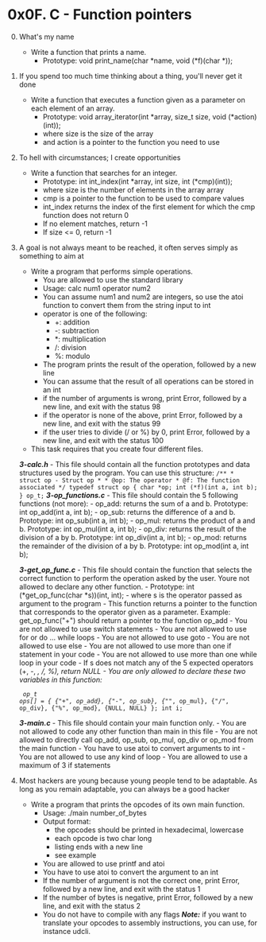 # 0x0F. C - Function pointers

0. What's my name 
	- Write a function that prints a name.
		- Prototype: void print_name(char *name, void (*f)(char *));

1. If you spend too much time thinking about a thing, you'll never get it done 
	- Write a function that executes a function given as a parameter on each element of an array.
		- Prototype: void array_iterator(int *array, size_t size, void (*action)(int));
		- where size is the size of the array
		- and action is a pointer to the function you need to use

2. To hell with circumstances; I create opportunities 
	- Write a function that searches for an integer.
		- Prototype: int int_index(int *array, int size, int (*cmp)(int));
		- where size is the number of elements in the array array
		- cmp is a pointer to the function to be used to compare values
		- int_index returns the index of the first element for which the cmp function does not return 0
		- If no element matches, return -1
		- If size <= 0, return -1

3. A goal is not always meant to be reached, it often serves simply as something to aim at
	- Write a program that performs simple operations.
		- You are allowed to use the standard library
		- Usage: calc num1 operator num2
		- You can assume num1 and num2 are integers, so use the atoi function to convert them from the string input to int
		- operator is one of the following: 
			- +: addition
			- -: subtraction
			- *: multiplication
			- /: division
			- %: modulo
		- The program prints the result of the operation, followed by a new line
		- You can assume that the result of all operations can be stored in an int
		- if the number of arguments is wrong, print Error, followed by a new line, and exit with the status 98
		- if the operator is none of the above, print Error, followed by a new line, and exit with the status 99
		- if the user tries to divide (/ or %) by 0, print Error, followed by a new line, and exit with the status 100
	- This task requires that you create four different files.

	***3-calc.h***
		- This file should contain all the function prototypes and data structures used by the program. You can use this structure:
				```
					/**
 					 * struct op - Struct op
					 *
					 * @op: The operator
					 * @f: The function associated
					 */
					typedef struct op
					{
					    char *op;
					    int (*f)(int a, int b);
					} op_t;
				```
	***3-op_functions.c***
		- This file should contain the 5 following functions (not more):
			- op_add: returns the sum of a and b. Prototype: int op_add(int a, int b);
			- op_sub: returns the difference of a and b. Prototype: int op_sub(int a, int b);
			- op_mul: returns the product of a and b. Prototype: int op_mul(int a, int b);
			- op_div: returns the result of the division of a by b. Prototype: int op_div(int a, int b);
			- op_mod: returns the remainder of the division of a by b. Prototype: int op_mod(int a, int b);

	***3-get_op_func.c***
		- This file should contain the function that selects the correct function to perform the operation asked by the user. Youre not allowed to declare any other function.
			- Prototype: int (*get_op_func(char *s))(int, int);
			- where s is the operator passed as argument to the program
			- This function returns a pointer to the function that corresponds to the operator given as a parameter. Example: get_op_func("+") should return a pointer to the function op_add
			- You are not allowed to use switch statements
			- You are not allowed to use for or do ... while loops
			- You are not allowed to use goto
			- You are not allowed to use else
			- You are not allowed to use more than one if statement in your code
			- You are not allowed to use more than one while loop in your code
			- If s does not match any of the 5 expected operators (+, -, *, /, %), return NULL
			- You are only allowed to declare these two variables in this function:
				<p><code>
					op_t ops[] = {
        					{"+", op_add},
        					{"-", op_sub},
        					{"*", op_mul},
        					{"/", op_div},
        					{"%", op_mod},
        					{NULL, NULL}
    					};
    					int i;
				</code></p>

	***3-main.c***
		- This file should contain your main function only.
			- You are not allowed to code any other function than main in this file
			- You are not allowed to directly call op_add, op_sub, op_mul, op_div or op_mod from the main function
			- You have to use atoi to convert arguments to int
			- You are not allowed to use any kind of loop
			- You are allowed to use a maximum of 3 if statements

4. Most hackers are young because young people tend to be adaptable. As long as you remain adaptable, you can always be a good hacker 
	- Write a program that prints the opcodes of its own main function.
		- Usage: ./main number_of_bytes
		- Output format: 
			- the opcodes should be printed in hexadecimal, lowercase
			- each opcode is two char long
			- listing ends with a new line
			- see example
		- You are allowed to use printf and atoi
		- You have to use atoi to convert the argument to an int
		- If the number of argument is not the correct one, print Error, followed by a new line, and exit with the status 1
		- If the number of bytes is negative, print Error, followed by a new line, and exit with the status 2
		- You do not have to compile with any flags
	___Note:___ if you want to translate your opcodes to assembly instructions, you can use, for instance udcli.
